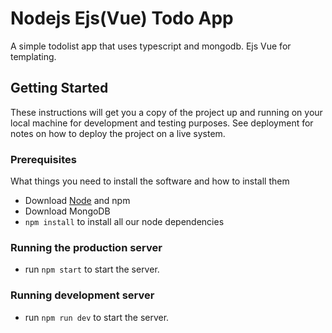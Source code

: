 # Nodejs Ejs(Vue) Todo App
A simple todolist app that uses typescript and mongodb. Ejs Vue for templating.

## Getting Started
These instructions will get you a copy of the project up and running on your local machine for development and testing purposes. See deployment for notes on how to deploy the project on a live system.

### Prerequisites 
What things you need to install the software and how to install them

* Download [Node](https://nodejs.org/en/) and npm
* Download MongoDB
* `npm install` to install all our node dependencies

### Running the production server
* run `npm start` to start the server.

### Running development server
* run `npm run dev` to start the server.